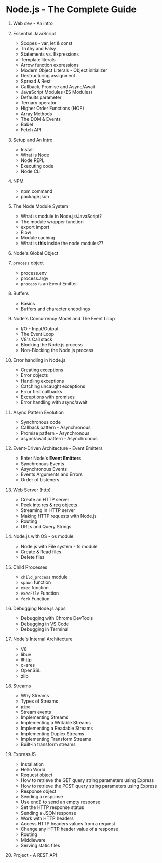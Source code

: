 # Node.js - The Complete Guide

1. Web dev - An intro
2. Essential JavaScript
   - Scopes - var, let & const
   - Truthy and Falsy
   - Statements vs. Expressions
   - Template literals
   - Arrow function expressions
   - Modern Object Literals - Object initializer
   - Destructuring assignment
   - Spread & Rest
   - Callback, Promise and Async/Await
   - JavaScript Modules (ES Modules)
   - Defaults parameter
   - Ternary operator
   - Higher Order Functions (HOF)
   - Array Methods
   - The DOM & Events
   - Babel
   - Fetch API
     
3. Setup and An Intro
   - Install
   - What is Node
   - Node REPL
   - Executing code
   - Node CLI

4. NPM
   - npm command
   - package.json
     
5. The Node Module System
   -  What is module in Node.js/JavaScript?
   -  The module wrapper function
   -  export import
   -  Flow
   -  Module caching
   -  What is **this** inside the node modules??
   
6. Node's Global Object
7. `process` object
   - process.env
   - process.argv
   - `process` is an Event Emitter
   
8. Buffers
   - Basics
   - Buffers and character encodings
     
9. Node's Concurrency Model and The Event Loop
   - I/O - Input/Output
   - The Event Loop
   - V8's Call stack
   - Blocking the Node.js process
   - Non-Blocking the Node.js process

10. Error handling in Node.js
     - Creating exceptions
     - Error objects
     - Handling exceptions
     - Catching uncaught exceptions
     - Error first callbacks
     - Exceptions with promises
     - Error handling with async/await
     
11. Async Pattern Evolution
     - Synchronous code
     - Callback pattern - Asynchronous
     - Promise pattern - Asynchronous
     - async/await pattern - Asynchronous
     
12. Event-Driven Architecture - Event Emitters
     - Enter Node's **Event Emitters**
     - Synchronous Events
     - Asynchronous Events
     - Events Arguments and Errors
     - Order of Listeners
     
13. Web Server (http)
     - Create an HTTP server
     - Peek into res & req objects
     - Streaming in HTTP server
     - Making HTTP requests with Node.js
     - Routing
     - URLs and Query Strings
     
14. Node.js with OS - os module
     - Node.js with File system - fs module
     - Create & Read files
     - Delete files

15. Child Processes
     - `child_process` module
     - `spawn` function
     - `exec` function
     - `execFile` Function
     - `fork` Function
       
16. Debugging Node.js apps
     - Debugging with Chrome DevTools
     - Debugging in VS Code
     - Debugging in Terminal
     
17. Node's Internal Architecture
     - V8
     - libuv
     - llhttp
     - c-ares
     - OpenSSL
     - zlib
     
18. Streams
     - Why Streams
     - Types of Streams
     - `pipe`
     - Stream events
     - Implementing Streams
     - Implementing a Writable Streams
     - Implementing a Readable Streams
     - Implementing Duplex Streams
     - Implementing Transform Streams
     - Built-in transform streams

19. ExpressJS
     - Installation
     - Hello World
     - Request object
     - How to retrieve the GET query string parameters using Express
     - How to retrieve the POST query string parameters using Express
     - Response object
     - Sending a response
     - Use end() to send an empty response
     - Set the HTTP response status
     - Sending a JSON response
     - Work with HTTP headers
     - Access HTTP headers values from a request
     - Change any HTTP header value of a response
     - Routing
     - Middleware
     - Serving static files

20. Project - A REST API 
